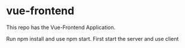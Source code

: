 # vue-frontend

This repo has the Vue-Frontend Application. 

Run npm install and use npm start. First start the server and use client

